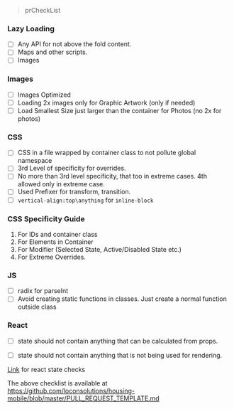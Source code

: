> prCheckList

### Lazy Loading
- [ ] Any API for not above the fold content.
- [ ] Maps and other scripts.
- [ ] Images

### Images
- [ ] Images Optimized
- [ ] Loading 2x images only for Graphic Artwork (only if needed)
- [ ] Load Smallest Size just larger than the container for Photos (no 2x for photos)

### CSS
- [ ] CSS in a file wrapped by container class to not pollute global namespace
- [ ] 3rd Level of specificity for overrides.
- [ ] No more than 3rd level specificity, that too in extreme cases. 4th allowed only in extreme case.
- [ ] Used Prefixer for transform, transition.
- [ ] `vertical-align:top\anything` for `inline-block`

### CSS Specificity Guide
1. For IDs and container class
2. For Elements in Container
3. For Modifier (Selected State, Active/Disabled State etc.)
4. For Extreme Overrides.

### JS
- [ ] radix for parseInt
- [ ] Avoid creating static functions in classes. Just create a normal function outside class

### React 
- [ ] state should not contain anything that can be calculated from props. 
- [ ] state should not contain anything that is not being used for rendering.


[Link](https://twitter.com/dan_abramov/status/749710501916139520/photo/1?ref_src=twsrc%5Etfw) for react state checks 

The above checklist is available at https://github.com/loconsolutions/housing-mobile/blob/master/PULL_REQUEST_TEMPLATE.md
